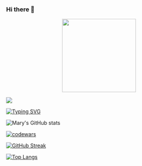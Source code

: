 ### Hi there 👋
<p align="center">
  <img src="https://image.myanimelist.net/ui/5LYzTBVoS196gvYvw3zjwMTtg_vCyUlYd7U7yjWHox8" height="200" />
</p>

![](https://komarev.com/ghpvc/?username=marykolosova&color=ff69b4)     

[![Typing SVG](https://readme-typing-svg.herokuapp.com?color=%2336BCF7&lines=Frontend+developer)](https://git.io/typing-svg)


![Mary's GitHub stats](https://github-readme-stats.vercel.app/api?username=marykolosova&theme=omni&show_icons=true)


[![codewars](https://www.codewars.com/users/MaryKolosova/badges/large)](https://www.codewars.com/users/MaryKolosova)   


[![GitHub Streak](https://github-readme-streak-stats.herokuapp.com/?user=marykolosova)](https://git.io/streak-stats)


[![Top Langs](https://github-readme-stats.vercel.app/api/top-langs/?username=marykolosova&layout=compact)](https://github.com/anuraghazra/github-readme-stats)


<!--
**MaryKolosova/MaryKolosova** is a ✨ _special_ ✨ repository because its `README.md` (this file) appears on your GitHub profile.

Here are some ideas to get you started:

- 🔭 I’m currently working on ...
- 🌱 I’m currently learning ...
- 👯 I’m looking to collaborate on ...
- 🤔 I’m looking for help with ...
- 💬 Ask me about ...
- 📫 How to reach me: ...
- 😄 Pronouns: ...
- ⚡ Fun fact: ...
-->
